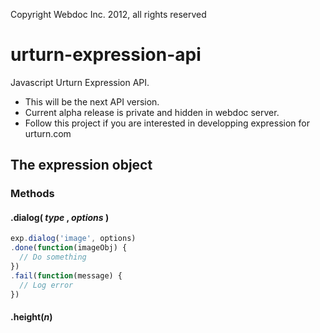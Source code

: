 Copyright Webdoc Inc. 2012, all rights reserved

urturn-expression-api
=====================

Javascript Urturn Expression API.

* This will be the next API version. 
* Current alpha release is private and hidden in webdoc server.
* Follow this project if you are interested in developping expression for urturn.com



## The expression object

### Methods

#### .dialog( _type_ , _options_ )

```js
exp.dialog('image', options)
.done(function(imageObj) {
  // Do something
})
.fail(function(message) {
  // Log error
})
```

#### .height(_n_)
